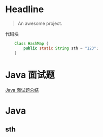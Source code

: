 # Headline

> An awesome project.

代码块
```java
	Class HashMap {	
		public static String sth = "123";
	}
```

# Java 面试题
[Java 面试题总结](/Java面试题/01.Java基础.md)

# Java

## sth